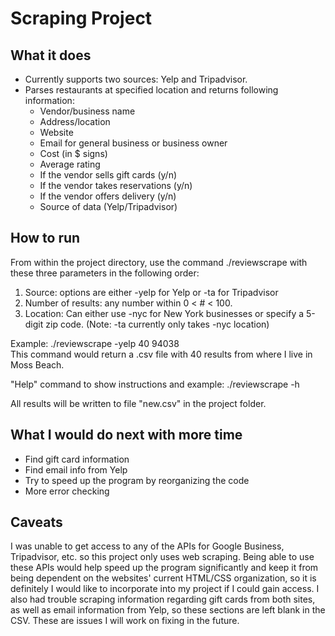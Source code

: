 # Scraping Project

## What it does
* Currently supports two sources: Yelp and Tripadvisor.
* Parses restaurants at specified location and returns following information:
  * Vendor/business name
  * Address/location
  * Website
  * Email for general business or business owner
  * Cost (in $ signs)
  * Average rating
  * If the vendor sells gift cards (y/n)
  * If the vendor takes reservations (y/n)
  * If the vendor offers delivery (y/n)
  * Source of data (Yelp/Tripadvisor)
  
## How to run
From within the project directory, use the command ./reviewscrape with these three
parameters in the following order:
1. Source: options are either -yelp for Yelp or -ta for Tripadvisor
2. Number of results: any number within 0 < # < 100.
3. Location: Can either use -nyc for New York businesses or specify a 5-digit
zip code. (Note: -ta currently only takes -nyc location)

Example: ./reviewscrape -yelp 40 94038  
This command would return a .csv file with 40 results from where I live in
Moss Beach.

"Help" command to show instructions and example:
./reviewscrape -h 

All results will be written to file "new.csv" in the project folder.

## What I would do next with more time
 * Find gift card information
 * Find email info from Yelp
 * Try to speed up the program by reorganizing the code
 * More error checking
 
 ## Caveats
 I was unable to get access to any of the APIs for Google Business, Tripadvisor, etc.
 so this project only uses web scraping. Being able to use these APIs would help speed up
 the program significantly and keep it from being dependent on the websites' current HTML/CSS
 organization, so it is definitely I would like to incorporate into my project if I could gain
 access. I also had trouble scraping information regarding gift cards from both sites, as well
 as email information from Yelp, so these sections are left blank in the CSV. These are 
 issues I will work on fixing in the future.
